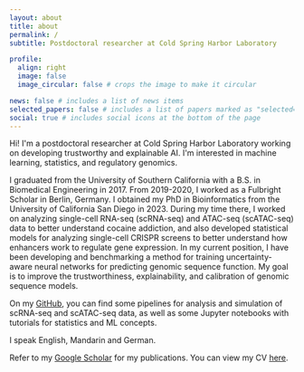```yaml
---
layout: about
title: about
permalink: /
subtitle: Postdoctoral researcher at Cold Spring Harbor Laboratory

profile:
  align: right
  image: false
  image_circular: false # crops the image to make it circular

news: false # includes a list of news items
selected_papers: false # includes a list of papers marked as "selected={true}"
social: true # includes social icons at the bottom of the page
---
```


Hi! I'm a postdoctoral researcher at Cold Spring Harbor Laboratory working on developing trustworthy and explainable AI. I'm interested in machine learning, statistics, and regulatory genomics. 

I graduated from the University of Southern California with a B.S. in Biomedical Engineering in 2017. From 2019-2020, I worked as a Fulbright Scholar in Berlin, Germany. I obtained my PhD in Bioinformatics from the University of California San Diego in 2023. During my time there, I worked on analyzing single-cell RNA-seq (scRNA-seq) and ATAC-seq (scATAC-seq) data to better understand cocaine addiction, and also developed statistical models for analyzing single-cell CRISPR screens to better understand how enhancers work to regulate gene expression. In my current position, I have been developing and benchmarking a method for training uncertainty-aware neural networks for predicting genomic sequence function. My goal is to improve the trustworthiness, explainability, and calibration of genomic sequence models.

On my [GitHub](https://github.com/zrcjessica), you can find some pipelines for analysis and simulation of scRNA-seq and scATAC-seq data, as well as some Jupyter notebooks with tutorials for statistics and ML concepts.  

I speak English, Mandarin and German. 

Refer to my [Google Scholar](https://scholar.google.com/citations?user=62d3mywAAAAJ) for my publications. You can view my CV [here](https://zrcjessica.github.io/assets/pdf/CV_Zhou_Jessica.pdf).